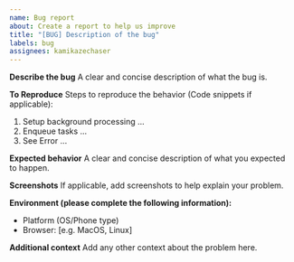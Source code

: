 ```yaml
---
name: Bug report
about: Create a report to help us improve
title: "[BUG] Description of the bug"
labels: bug
assignees: kamikazechaser
---
```


**Describe the bug**
A clear and concise description of what the bug is.

**To Reproduce**
Steps to reproduce the behavior (Code snippets if applicable):

1. Setup background processing ...
2. Enqueue tasks ...
3. See Error ...

**Expected behavior**
A clear and concise description of what you expected to happen.

**Screenshots**
If applicable, add screenshots to help explain your problem.

**Environment (please complete the following information):**

- Platform (OS/Phone type)
- Browser: [e.g. MacOS, Linux]

**Additional context**
Add any other context about the problem here.
